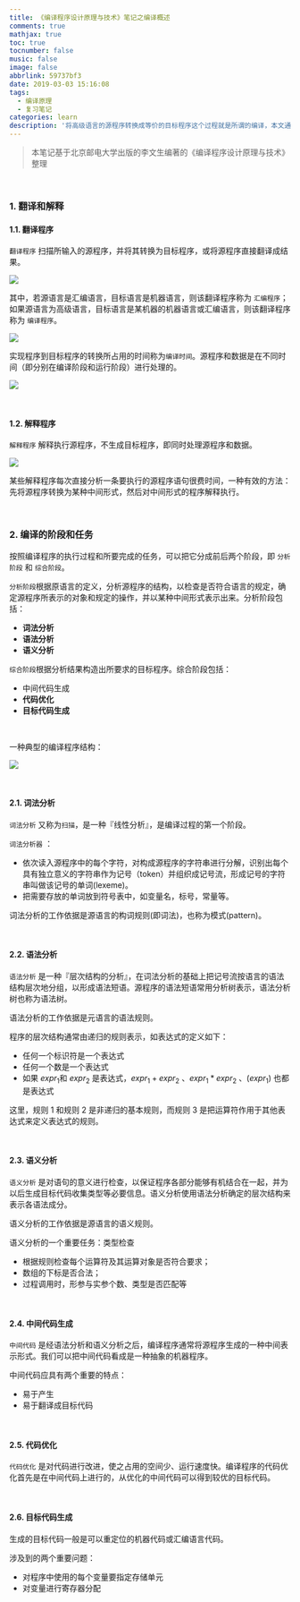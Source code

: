 ```yaml
---
title: 《编译程序设计原理与技术》笔记之编译概述
comments: true
mathjax: true
toc: true
tocnumber: false
music: false
image: false
abbrlink: 59737bf3
date: 2019-03-03 15:16:08
tags:
  - 编译原理
  - 复习笔记
categories: learn
description: '将高级语言的源程序转换成等价的目标程序这个过程就是所谓的编译，本文通过描述程序设计语言、编译程序的组成部分及编译程序的工作环境来介绍这一章的内容。'
---
```


> 本笔记基于北京邮电大学出版的李文生编著的《编译程序设计原理与技术》整理

​         

### 1. 翻译和解释

#### 1.1. 翻译程序

`翻译程序` 扫描所输入的源程序，并将其转换为目标程序，或将源程序直接翻译成结果。

![](https://photo.hushhw.cn/images/Snipaste_2019-03-03_13-41-25.png)

其中，若源语言是汇编语言，目标语言是机器语言，则该翻译程序称为 `汇编程序`；如果源语言为高级语言，目标语言是某机器的机器语言或汇编语言，则该翻译程序称为 `编译程序`。

![](https://photo.hushhw.cn/images/Snipaste_2019-03-03_13-46-24.png)

实现程序到目标程序的转换所占用的时间称为`编译时间`。源程序和数据是在不同时间（即分别在编译阶段和运行阶段）进行处理的。

![](https://photo.hushhw.cn/images/Snipaste_2019-03-03_13-49-11.png)

​         

#### 1.2. 解释程序

`解释程序` 解释执行源程序，不生成目标程序，即同时处理源程序和数据。

![](https://photo.hushhw.cn/images/Snipaste_2019-03-03_13-52-44.png)

某些解释程序每次直接分析一条要执行的源程序语句很费时间，一种有效的方法：先将源程序转换为某种中间形式，然后对中间形式的程序解释执行。

​           

### 2. 编译的阶段和任务

按照编译程序的执行过程和所要完成的任务，可以把它分成前后两个阶段，即 `分析阶段` 和 `综合阶段`。

`分析阶段`根据原语言的定义，分析源程序的结构，以检查是否符合语言的规定，确定源程序所表示的对象和规定的操作，并以某种中间形式表示出来。分析阶段包括：

- **词法分析**
- **语法分析**
- **语义分析** 

`综合阶段`根据分析结果构造出所要求的目标程序。综合阶段包括：

- 中间代码生成
- **代码优化**
- **目标代码生成**

​       

一种典型的编译程序结构：

![](https://photo.hushhw.cn/images/Snipaste_2019-03-03_14-07-31.png)

​                 

#### 2.1. 词法分析

`词法分析` 又称为`扫描`，是一种『线性分析』，是编译过程的第一个阶段。

`词法分析器` ：

- 依次读入源程序中的每个字符，对构成源程序的字符串进行分解，识别出每个具有独立意义的字符串作为记号（token）并组织成记号流，形成记号的字符串叫做该记号的单词(lexeme)。
- 把需要存放的单词放到符号表中，如变量名，标号，常量等。

词法分析的工作依据是源语言的构词规则(即词法)，也称为模式(pattern)。



​          

#### 2.2. 语法分析

`语法分析` 是一种『层次结构的分析』，在词法分析的基础上把记号流按语言的语法结构层次地分组，以形成语法短语。源程序的语法短语常用分析树表示，语法分析树也称为语法树。

语法分析的工作依据是元语言的语法规则。

程序的层次结构通常由递归的规则表示，如表达式的定义如下：

- 任何一个标识符是一个表达式
- 任何一个数是一个表达式
- 如果 $expr_1$和 $expr_2$ 是表达式，$expr_1 + expr_2$ 、$expr_1 * expr_2$ 、$(expr_1)$ 也都是表达式

这里，规则 1 和规则 2 是非递归的基本规则，而规则 3 是把运算符作用于其他表达式来定义表达式的规则。

​          

#### 2.3. 语义分析

`语义分析` 是对语句的意义进行检查，以保证程序各部分能够有机结合在一起，并为以后生成目标代码收集类型等必要信息。语义分析使用语法分析确定的层次结构来表示各语法成分。

语义分析的工作依据是源语言的语义规则。

语义分析的一个重要任务：类型检查

- 根据规则检查每个运算符及其运算对象是否符合要求；
- 数组的下标是否合法；
- 过程调用时，形参与实参个数、类型是否匹配等

​              

#### 2.4. 中间代码生成

`中间代码` 是经语法分析和语义分析之后，编译程序通常将源程序生成的一种中间表示形式。我们可以把中间代码看成是一种抽象的机器程序。

中间代码应具有两个重要的特点：

- 易于产生
- 易于翻译成目标代码

​        

#### 2.5. 代码优化

`代码优化` 是对代码进行改进，使之占用的空间少、运行速度快。编译程序的代码优化首先是在中间代码上进行的，从优化的中间代码可以得到较优的目标代码。

​          

#### 2.6. 目标代码生成

生成的目标代码一般是可以重定位的机器代码或汇编语言代码。

涉及到的两个重要问题：

- 对程序中使用的每个变量要指定存储单元
- 对变量进行寄存器分配